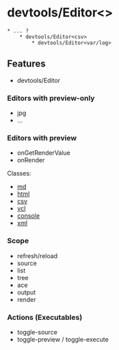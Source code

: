 # devtools/Editor<>

	* ... ?
		* devtools/Editor<csv>
			* devtools/Editor<var/log>

## Features

* devtools/Editor<folder>

### Editors with preview-only

* jpg
* ...

### Editors with preview

- onGetRenderValue
- onRender

Classes:

* [md](code://./md.js)
* [html](code://./html.js)
* [csv](code://./csv.js)
* [vcl](code://./vcl.js)
* [console](code://./console.js)
* [xml](code://./xml.js)

### Scope

* refresh/reload
* source
* list
* tree
* ace
* output
* render
 
### Actions (Executables)

* toggle-source
* toggle-preview / toggle-execute
